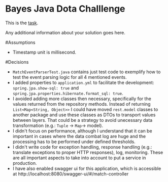 # Bayes Java Dota Challlenge

This is the [task](TASK.md).

Any additional information about your solution goes here.

#Assumptions
* Timestamp unit is millisecond.

#Decisions
* `MatchEventParserTest.java` contains just test code to exemplify how to test the event parsing logic for all 4 mentioned events.
* I added properties to `application.yml` to facilitate the development: `spring.jpa.show-sql: true` and `spring.jpa.properties.hibernate.format_sql: true`.
* I avoided adding more classes then necessary, specifically for the values returned from the repository methods. Instead of returning `List<Map<String, Object>>` I could have moved `rest.model` classes to another package and use these classes as DTOs to transport values between layers. That could be a strategy to avoid unecessary data transformation (e.g.: `Tuple` &rarr; `Map`&rarr; model).
* I didn't focus on performance, although I understand that it can be important in cases where the data combat log are huge and the processing has to be performed under defined thresholds.
* I didn't write code for exception handling, response handling (e.g.: translate exceptions to proper HTTP responses), log, monitoring. 
  These are all important aspects to take into account to put a service in production.
* I have also enabled swagger ui for this application, which is accessible at  http://localhost:8080/swagger-ui/#/match-controller
  


